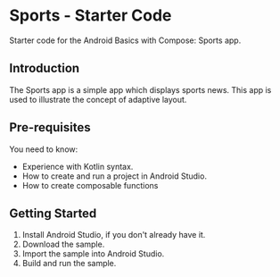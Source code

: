 Sports - Starter Code
==================================

Starter code for the Android Basics with Compose: Sports app.

Introduction
------------

The Sports app is a simple app which displays sports news. This app is used to illustrate
the concept of adaptive layout.

Pre-requisites
--------------

You need to know:
* Experience with Kotlin syntax.
* How to create and run a project in Android Studio.
* How to create composable functions

Getting Started
---------------

1. Install Android Studio, if you don't already have it.
2. Download the sample.
3. Import the sample into Android Studio.
4. Build and run the sample.
